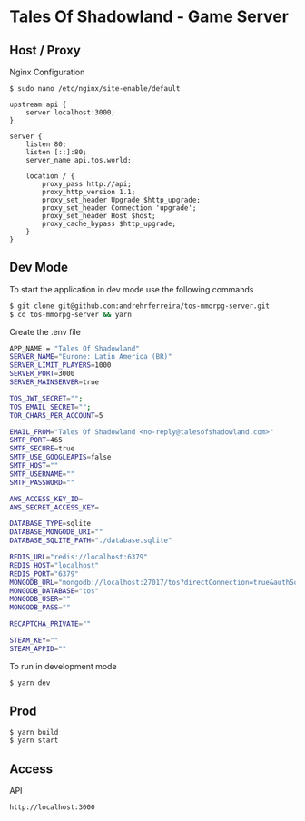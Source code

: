 # Tales Of Shadowland - Game Server

## Host / Proxy

Nginx Configuration

```
$ sudo nano /etc/nginx/site-enable/default
```

```
upstream api {
    server localhost:3000;
}

server {
    listen 80;
    listen [::]:80;
    server_name api.tos.world;

    location / {
        proxy_pass http://api;
        proxy_http_version 1.1;
        proxy_set_header Upgrade $http_upgrade;
        proxy_set_header Connection 'upgrade';
        proxy_set_header Host $host;
        proxy_cache_bypass $http_upgrade;
    }
}
```

## Dev Mode

To start the application in dev mode use the following commands

```bash
$ git clone git@github.com:andrehrferreira/tos-mmorpg-server.git
$ cd tos-mmorpg-server && yarn
```

Create the .env file
```bash
APP_NAME = "Tales Of Shadowland"
SERVER_NAME="Eurone: Latin America (BR)"
SERVER_LIMIT_PLAYERS=1000
SERVER_PORT=3000
SERVER_MAINSERVER=true

TOS_JWT_SECRET="";
TOS_EMAIL_SECRET="";
TOR_CHARS_PER_ACCOUNT=5

EMAIL_FROM="Tales Of Shadowland <no-reply@talesofshadowland.com>"
SMTP_PORT=465
SMTP_SECURE=true
SMTP_USE_GOOGLEAPIS=false
SMTP_HOST=""
SMTP_USERNAME=""
SMTP_PASSWORD=""

AWS_ACCESS_KEY_ID=
AWS_SECRET_ACCESS_KEY=

DATABASE_TYPE=sqlite
DATABASE_MONGODB_URI=""
DATABASE_SQLITE_PATH="./database.sqlite"

REDIS_URL="redis://localhost:6379"
REDIS_HOST="localhost"
REDIS_PORT="6379"
MONGODB_URL="mongodb://localhost:27017/tos?directConnection=true&authSource=admin"
MONGODB_DATABASE="tos"
MONGODB_USER=""
MONGODB_PASS=""

RECAPTCHA_PRIVATE=""

STEAM_KEY=""
STEAM_APPID=""
```

To run in development mode
```bash
$ yarn dev
```

## Prod

```bash
$ yarn build
$ yarn start
```

## Access

API
```
http://localhost:3000
```
